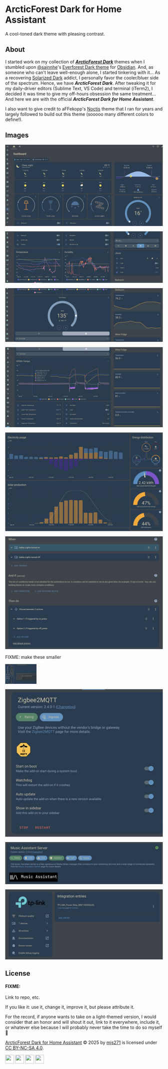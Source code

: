 # ArcticForest Dark for Home Assistant

A cool-toned dark theme with pleasing contrast.

## About

I started work on my collection of [***ArcticForest Dark***](https://github.com/mjs271/ArcticForest-Dark) themes when I stumbled upon [@sainnhe](https://github.com/sainnhe)'s [Everforest Dark theme](https://github.com/sainnhe/everforest-vscode) for [Obsidian](https://obsidian.md).
And, as someone who can't leave well-enough alone, I started tinkering with it...
As a recovering [Solarized Dark](https://ethanschoonover.com/solarized/) addict, I personally favor the cooler/bluer side of the spectrum.
Hence, we have ***ArcticForest Dark***.
After tweaking it for my daily-driver editors (Sublime Text, VS Code) and terminal (iTerm2), I decided it was time to give my off-hours obsession the same treatment...
And here we are with the official ***ArcticForest Dark for Home Assistant***.

I also want to give credit to aFFekopp's [Noctis](https://github.com/aFFekopp/noctis) theme that I ran for years and largely followed to build out this theme (sooooo many different colors to define!).

## Images

![dashboard](img/dashboard1.png)

![dashboard](img/dashboard2.png)

![dashboard](img/dashboard3.png)

![dashboard](img/dashboard4.png)

![energy](img/energy.png)

![automation](img/automation.png)

FIXME: make these smaller

<!-- ![trace](img/trace.png) -->
<img src="img/trace.png" width="100">

![addon](img/addon1.png)

![addon](img/addon2.png)

![integration](img/integration.png)

## License

#### FIXME:

Link to repo, etc.

If you like it: use it, change it, improve it, but please attribute it.

For the record, if anyone wants to take on a light-themed version, I would consider that an honor and will shout it out, link to it everywhere, include it, or whatever else because I will probably never take the time to do so myself :slightly_smiling_face:

[ArcticForest Dark for Home Assistant](https://github.com/mjs271/ha_afdark) © 2025 by [mjs271](https://github.com/mjs271) is licensed under [CC BY-NC-SA 4.0](https://creativecommons.org/licenses/by-nc-sa/4.0/).

<img src="https://mirrors.creativecommons.org/presskit/icons/cc.svg" width="28" height="28"> <img src="https://mirrors.creativecommons.org/presskit/icons/by.svg" width="28" height="28"> <img src="https://mirrors.creativecommons.org/presskit/icons/nc.svg" width="28" height="28"> <img src="https://mirrors.creativecommons.org/presskit/icons/sa.svg" width="28" height="28">
